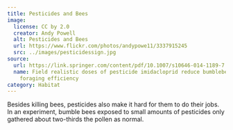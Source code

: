 ```yaml
---
title: Pesticides and Bees
image:
  license: CC by 2.0
  creator: Andy Powell
  alt: Pesticides and Bees
  url: https://www.flickr.com/photos/andypowe11/3337915245
  src: ../images/pesticidessign.jpg
source:
  url: https://link.springer.com/content/pdf/10.1007/s10646-014-1189-7.pdf
  name: Field realistic doses of pesticide imidacloprid reduce bumblebee pollen
    foraging efficiency
category: Habitat
---
```

Besides killing bees, pesticides also make it hard for them to do their jobs. In an experiment, bumble bees exposed to small amounts of pesticides only gathered about two-thirds the pollen as normal.